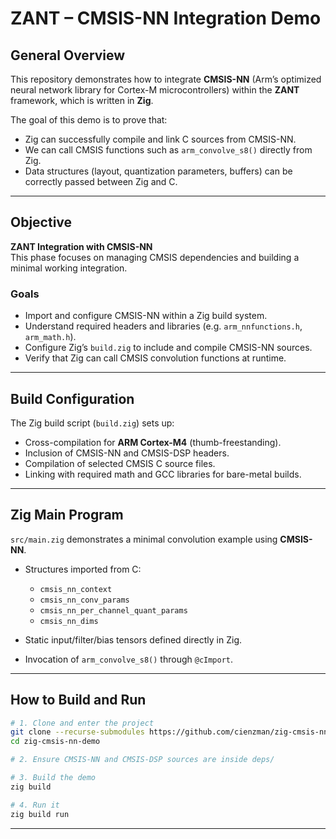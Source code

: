 # ZANT – CMSIS-NN Integration Demo

## General Overview

This repository demonstrates how to integrate **CMSIS-NN** (Arm’s optimized neural network library for Cortex-M microcontrollers) within the **ZANT** framework, which is written in **Zig**.

The goal of this demo is to prove that:
- Zig can successfully compile and link C sources from CMSIS-NN.
- We can call CMSIS functions such as `arm_convolve_s8()` directly from Zig.
- Data structures (layout, quantization parameters, buffers) can be correctly passed between Zig and C.

---

## Objective

**ZANT Integration with CMSIS-NN**  
This phase focuses on managing CMSIS dependencies and building a minimal working integration.

### Goals
- Import and configure CMSIS-NN within a Zig build system.  
- Understand required headers and libraries (e.g. `arm_nnfunctions.h`, `arm_math.h`).  
- Configure Zig’s `build.zig` to include and compile CMSIS-NN sources.  
- Verify that Zig can call CMSIS convolution functions at runtime.

---

## Build Configuration

The Zig build script (`build.zig`) sets up:
- Cross-compilation for **ARM Cortex-M4** (thumb-freestanding).
- Inclusion of CMSIS-NN and CMSIS-DSP headers.
- Compilation of selected CMSIS C source files.
- Linking with required math and GCC libraries for bare-metal builds.

---

## Zig Main Program

`src/main.zig` demonstrates a minimal convolution example using **CMSIS-NN**.

- Structures imported from C:
  - `cmsis_nn_context`
  - `cmsis_nn_conv_params`
  - `cmsis_nn_per_channel_quant_params`
  - `cmsis_nn_dims`

- Static input/filter/bias tensors defined directly in Zig.  
- Invocation of `arm_convolve_s8()` through `@cImport`.  

---

## How to Build and Run

```bash
# 1. Clone and enter the project
git clone --recurse-submodules https://github.com/cienzman/zig-cmsis-nn-demo.git
cd zig-cmsis-nn-demo

# 2. Ensure CMSIS-NN and CMSIS-DSP sources are inside deps/

# 3. Build the demo
zig build

# 4. Run it
zig build run

```
---



